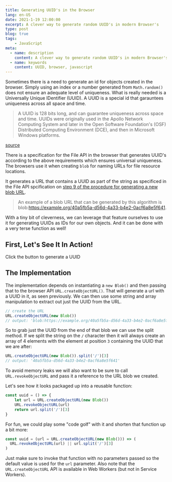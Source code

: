 ```yaml
---
title: Generating UUID's in the Browser
lang: en-US
date: 2021-1-19 12:00:00
excerpt: A clever way to generate random UUID's in modern Browser's 
type: post
blog: true
tags:
    - JavaScript
meta:
  - name: description
    content: A clever way to generate random UUID's in modern Browser's 
  - name: keywords
    content: UUID, browser, javascript
---
```


Sometimes there is a need to generate an id for objects created in the browser. Simply using an index or a number generated from `Math.random()` does not ensure an adequate level of uniqueness. What is really needed is a Universally Unique IDentifier (UUID). A UUID is a special id that garauntees uniqueness across all space and time.

>  A UUID is 128 bits long, and can guarantee uniqueness across space and time.  UUIDs were originally used in the Apollo Network Computing System and later in the Open Software Foundation's (OSF) Distributed Computing Environment (DCE), and then in Microsoft Windows platforms.

[source](https://tools.ietf.org/html/rfc4122)

There is a specification for the File API in the browser that generates UUID's according to the above requirements which ensures universal uniqueness. The browsers use it when creating `blob` for naming URLs for file resource locations. 

It generates a URL that contains a UUID as part of the string as specificed in the File API spcification on [step 9 of the procedure for generating a new blob URL](https://w3c.github.io/FileAPI/#unicodeBlobURL).

> An example of a blob URL that can be generated by this algorithm is blob:https://example.org/40a5fb5a-d56d-4a33-b4e2-0acf6a8e5f641.

With a tiny bit of cleverness, we can leverage that feature ourselves to use it for generating UUIDs as IDs for our own objects. And it can be done with a very terse function as well!

## First, Let's See It In Action!

Click the button to generate a UUID

<GenUUID />

## The Implementation

The implementation depends on instantiating a `new Blob()` and then passing that to the browser API `URL.createObjectURL()`. That will generate a url with a UUID in it, as seen previously. We can then use some string and array manipulation to extract out just the UUID from the URL.

```js
// create the URL
URL.createObjectURL(new Blob()) 
// output: 'blob:https://example.org/40a5fb5a-d56d-4a33-b4e2-0acf6a8e5f641'
```

So to grab just the UUID from the end of that blob we can use the split method. If we split the string on the `/` character then it will always create an array of 4 elements with the element at position `3` containing the UUID that we are after:

```js
URL.createObjectURL(new Blob()).split('/')[3]
// output: '40a5fb5a-d56d-4a33-b4e2-0acf6a8e5f641'
```

To avoid memory leaks we will also want to be sure to call `URL.revokeObjectURL` and pass it a reference to the URL blob we created. 

Let's see how it looks packaged up into a reusable function:

```js
const uuid = () => {
    let url = URL.createObjectURL(new Blob())
    URL.revokeObjectURL(url)
    return url.split('/')[3]
}
```

For fun, we could play some "code golf" with it and shorten that function up a bit more:

```js
const uuid = (url = URL.createObjectURL(new Blob())) => (
  URL.revokeObjectURL(url) || url.split('/')[3]
)
```
Just make sure to invoke that function with no parameters passed so the default value is used for the `url` parameter. Also note that the `URL.createObjectURL` API is available in Web Workers (but not in Service Workers).





